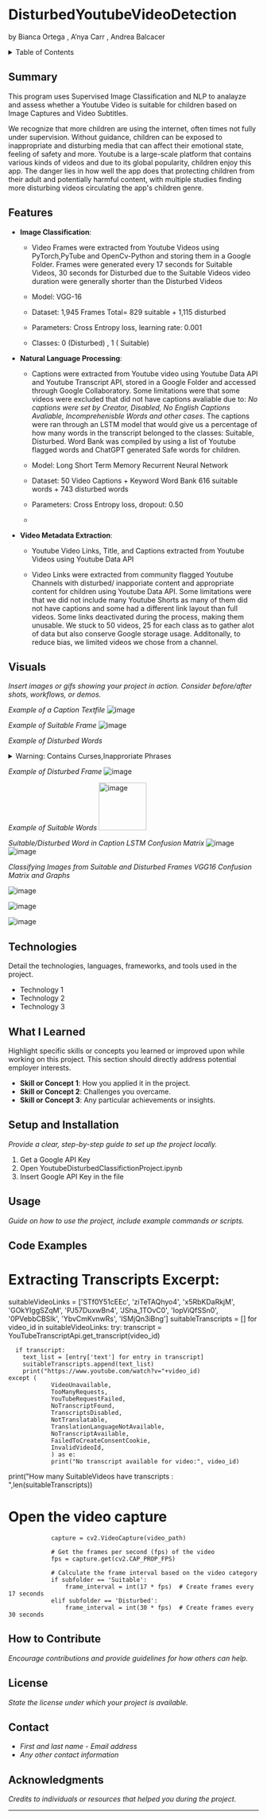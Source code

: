 # DisturbedYoutubeVideoDetection
by Bianca Ortega , A’nya Carr , Andrea Balcacer
<details>
<summary>Table of Contents</summary>
  
1. [Summary](#summary)
2. [Features](#features)
3. [Visuals](#visuals)
4. [Technologies](#technologies)
5. [What I Learned](#what-i-learned)
6. [Setup and Installation](#setup-and-installation)
7. [Usage](#usage)
8. [Code Examples](#code-examples)
9. [How to Contribute](#how-to-contribute)
10. [License](#license)
11. [Contact](#contact)
12. [Acknowledgments](#acknowledgments)

</details>

## Summary

This program uses Supervised Image Classification and NLP to analayze and assess whether a Youtube Video is suitable for children based on Image Captures and Video Subtitles.

We recognize that more children are using the internet, often times not fully under supervision. Without guidance, children can be exposed to inappropriate and disturbing media that can affect their emotional state, feeling of safety and more. Youtube is a large-scale platform that contains various kinds of videos and due to its global popularity, children enjoy this app. The danger lies in how well the app does that protecting children from their adult and potentially harmful content, with multiple studies finding more disturbing videos circulating the app's children genre.


## Features
- **Image Classification**:
  - Video Frames were extracted from Youtube Videos using PyTorch,PyTube and OpenCv-Python and storing them in a Google Folder. Frames were generated every 17 seconds for Suitable Videos, 30 seconds for Disturbed due to the Suitable Videos video duration were generally shorter than the Disturbed Videos
    
  - Model: VGG-16
  - Dataset: 1,945 Frames Total= 829 suitable + 1,115 disturbed
  - Parameters: Cross Entropy loss, learning rate: 0.001
  - Classes: 0 (Disturbed) , 1 ( Suitable)
  
- **Natural Language Processing**:
  - Captions were extracted from Youtube video using Youtube Data API and Youtube Transcript API, stored in a Google Folder and accessed through Google Collaboratory. Some limitations were that some videos were excluded that did not have captions avaliable due to: *No captions were set by Creator, Disabled, No English Captions Avaliable, Incomprehenisble Words and other cases*. The captions were ran through an LSTM model that would give us a percentage of how many words in the transcript belonged to the classes: Suitable, Disturbed. Word Bank was compiled by using a list of Youtube flagged words and ChatGPT generated Safe words for children.
    
  - Model: Long Short Term Memory Recurrent Neural Network 
  - Dataset: 50 Video Captions + Keyword Word Bank 616 suitable words + 743 disturbed words
  - Parameters: Cross Entropy loss, dropout: 0.50
  - 
- **Video Metadata Extraction**:
  - Youtube Video Links, Title, and Captions extracted from Youtube Videos using Youtube Data API
 
  - Video Links were extracted from community flagged Youtube Channels with disturbed/ inapporiate content and appropriate content for children using Youtube Data API. Some limitations were that we did not include many Youtube Shorts as many of them did not have captions and some had a different link layout than full videos. Some links deactivated during the process, making them unusable. We stuck to 50 videos, 25 for each class as to gather alot of data but also conserve Google storage usage. Additonally, to reduce bias, we limited videos we chose from a channel.


## Visuals
*Insert images or gifs showing your project in action. Consider before/after shots, workflows, or demos.*

*Example of a Caption Textfile*
![image](https://github.com/A-nyaC/DisturbedYoutubeVideoDetection/assets/171085427/42509844-97d9-480f-86ae-c8b914278e5a)

*Example of Suitable Frame*
![image](https://github.com/A-nyaC/DisturbedYoutubeVideoDetection/assets/171085427/88bf8532-cf63-4e8f-a312-5e3769915569)

*Example of Disturbed Words*
<details>
  <summary>Warning: Contains Curses,Inapproriate Phrases</summary>

<img width="179" alt="image" src="https://github.com/A-nyaC/DisturbedYoutubeVideoDetection/assets/171085427/fca8df47-a6a4-4a73-819e-9159a714e41e">
</details>

*Example of Disturbed Frame*
![image](https://github.com/A-nyaC/DisturbedYoutubeVideoDetection/assets/171085427/3036a2b5-97f0-4668-9c4d-2178f0de6d67)

*Example of Suitable Words*
<img width="96" alt="image" src="https://github.com/A-nyaC/DisturbedYoutubeVideoDetection/assets/171085427/c0ac4a00-fff9-4496-a804-42aa641103fc">

*Suitable/Disturbed Word in Caption LSTM Confusion Matrix*
![image](https://github.com/A-nyaC/DisturbedYoutubeVideoDetection/assets/171085427/aa4e2be0-8972-4d84-a682-ba914f39be9b)
![image](https://github.com/A-nyaC/DisturbedYoutubeVideoDetection/assets/171085427/f419a57d-3ace-4205-839c-41f62a2e30e3)

*Classifying Images from Suitable and Disturbed Frames VGG16 Confusion Matrix and Graphs* 

![image](https://github.com/A-nyaC/DisturbedYoutubeVideoDetection/assets/171085427/4b2ee97c-f342-4fe8-ab3e-bb081de9c4c9)

![image](https://github.com/A-nyaC/DisturbedYoutubeVideoDetection/assets/171085427/f57e0e93-c554-47e3-9f54-00c5d0ec1443)

![image](https://github.com/A-nyaC/DisturbedYoutubeVideoDetection/assets/171085427/b4be44ae-1e6c-4e9e-b039-3c7db0ddad9b)














## Technologies
Detail the technologies, languages, frameworks, and tools used in the project.
- Technology 1
- Technology 2
- Technology 3

## What I Learned
Highlight specific skills or concepts you learned or improved upon while working on this project. This section should directly address potential employer interests.
- **Skill or Concept 1**: How you applied it in the project.
- **Skill or Concept 2**: Challenges you overcame.
- **Skill or Concept 3**: Any particular achievements or insights.

## Setup and Installation
*Provide a clear, step-by-step guide to set up the project locally.*
1. Get a Google API Key
2. Open YoutubeDisturbedClassifictionProject.ipynb
3. Insert Google API Key in the file


## Usage
*Guide on how to use the project, include example commands or scripts.*



## Code Examples

# Extracting Transcripts Excerpt:

suitableVideoLinks = ['STf0Y51cEEc', 'ziTeTAQhyo4', 'x5RbKDaRkjM', 'GOkYIggSZqM', 'PJ57DuxwBn4', 'JSha_1TOvC0', 'IopViQfSSn0', '0PVebbCBSlk', 'YbvCmKvnwRs', 'lSMjQn3iBng']
suitableTranscripts = []
for video_id in suitableVideoLinks:
    try:
      transcript = YouTubeTranscriptApi.get_transcript(video_id)

      if transcript:
        text_list = [entry['text'] for entry in transcript]
        suitableTranscripts.append(text_list)
        print("https://www.youtube.com/watch?v="+video_id)
    except (
                VideoUnavailable,
                TooManyRequests,
                YouTubeRequestFailed,
                NoTranscriptFound,
                TranscriptsDisabled,
                NotTranslatable,
                TranslationLanguageNotAvailable,
                NoTranscriptAvailable,
                FailedToCreateConsentCookie,
                InvalidVideoId,
                ) as e:
                print("No transcript available for video:", video_id)
print("How many SuitableVideos have transcripts : ",len(suitableTranscripts))

# Open the video capture
                capture = cv2.VideoCapture(video_path)

                # Get the frames per second (fps) of the video
                fps = capture.get(cv2.CAP_PROP_FPS)

                # Calculate the frame interval based on the video category
                if subfolder == 'Suitable':
                    frame_interval = int(17 * fps)  # Create frames every 17 seconds
                elif subfolder == 'Disturbed':
                    frame_interval = int(30 * fps)  # Create frames every 30 seconds



## How to Contribute
*Encourage contributions and provide guidelines for how others can help.*

## License
*State the license under which your project is available.*

## Contact
- *First and last name* - *Email address*
- *Any other contact information*

## Acknowledgments
*Credits to individuals or resources that helped you during the project.*

---

